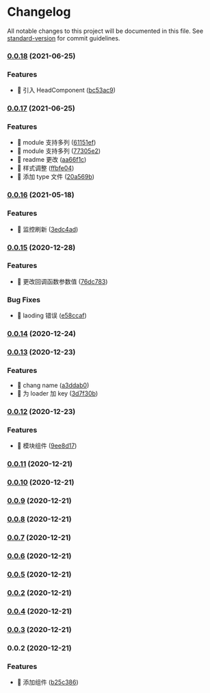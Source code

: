 # Changelog

All notable changes to this project will be documented in this file. See [standard-version](https://github.com/conventional-changelog/standard-version) for commit guidelines.

### [0.0.18](https://github.com/li-qiuli/epub-list/compare/v0.0.17...v0.0.18) (2021-06-25)

### Features

- 🎸 引入 HeadComponent ([bc53ac9](https://github.com/li-qiuli/epub-list/commit/bc53ac916b5db78d080615e930b4e604fe593074))

### [0.0.17](https://github.com/li-qiuli/epub-list/compare/v0.0.16...v0.0.17) (2021-06-25)

### Features

- 🎸 module 支持多列 ([61151ef](https://github.com/li-qiuli/epub-list/commit/61151ef6d97d8a4fd85df02166fd54d9e0788a7e))
- 🎸 module 支持多列 ([77305e2](https://github.com/li-qiuli/epub-list/commit/77305e27bcd4582762d856439982d0eed6e4f78f))
- 🎸 readme 更改 ([aa66f1c](https://github.com/li-qiuli/epub-list/commit/aa66f1c701e5dd7c1b3ad8efd3a9048936028207))
- 🎸 样式调整 ([ffbfe04](https://github.com/li-qiuli/epub-list/commit/ffbfe046c027e090147efb622fee0fa7cf76a586))
- 🎸 添加 type 文件 ([20a569b](https://github.com/li-qiuli/epub-list/commit/20a569b8f5eb9c2197e5cf88b1840ad87c37bd5f))

### [0.0.16](https://github.com/li-qiuli/epub-list/compare/v0.0.15...v0.0.16) (2021-05-18)

### Features

- 🎸 监控刷新 ([3edc4ad](https://github.com/li-qiuli/epub-list/commit/3edc4ad54a3616cebb5843254f0925f633f44f5f))

### [0.0.15](https://github.com/li-qiuli/epub-list/compare/v0.0.14...v0.0.15) (2020-12-28)

### Features

- 🎸 更改回调函数参数值 ([76dc783](https://github.com/li-qiuli/epub-list/commit/76dc783f6259b32aefd906920a3222e996b0c905))

### Bug Fixes

- 🐛 laoding 错误 ([e58ccaf](https://github.com/li-qiuli/epub-list/commit/e58ccaf1a92c54aed9f97b0e14de5fcca40d243c))

### [0.0.14](https://github.com/li-qiuli/epub-list/compare/v0.0.13...v0.0.14) (2020-12-24)

### [0.0.13](https://github.com/li-qiuli/epub-list/compare/v0.0.12...v0.0.13) (2020-12-23)

### Features

- 🎸 chang name ([a3ddab0](https://github.com/li-qiuli/epub-list/commit/a3ddab08765b4a6b1ca6a06c0c8573cf8b010872))
- 🎸 为 loader 加 key ([3d7f30b](https://github.com/li-qiuli/epub-list/commit/3d7f30bb5f7ddc2a1d6d9725548eef4003c59bf9))

### [0.0.12](https://github.com/li-qiuli/epub-list/compare/v0.0.11...v0.0.12) (2020-12-23)

### Features

- 🎸 模块组件 ([9ee8d17](https://github.com/li-qiuli/epub-list/commit/9ee8d1719d84f776fc97782612e6e49efba8a34d))

### [0.0.11](https://github.com/li-qiuli/epub-list/compare/v0.0.10...v0.0.11) (2020-12-21)

### [0.0.10](https://github.com/li-qiuli/epub-list/compare/v0.0.9...v0.0.10) (2020-12-21)

### [0.0.9](https://github.com/li-qiuli/epub-list/compare/v0.0.8...v0.0.9) (2020-12-21)

### [0.0.8](https://github.com/li-qiuli/epub-list/compare/v0.0.7...v0.0.8) (2020-12-21)

### [0.0.7](https://github.com/li-qiuli/epub-list/compare/v0.0.6...v0.0.7) (2020-12-21)

### [0.0.6](https://github.com/li-qiuli/epub-list/compare/v0.0.5...v0.0.6) (2020-12-21)

### [0.0.5](https://github.com/li-qiuli/epub-list/compare/v0.0.4...v0.0.5) (2020-12-21)

### [0.0.2](https://github.com/li-qiuli/epub-list/compare/v0.0.4...v0.0.2) (2020-12-21)

### [0.0.4](https://github.com/li-qiuli/epub-list/compare/v0.0.3...v0.0.4) (2020-12-21)

### [0.0.3](https://github.com/li-qiuli/epub-list/compare/v0.0.2...v0.0.3) (2020-12-21)

### 0.0.2 (2020-12-21)

### Features

- 🎸 添加组件 ([b25c386](https://github.com/li-qiuli/epub-list/commit/b25c386523bc46ce773f3ac32f73c242aeb990fa))
